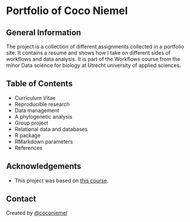 # Portfolio of Coco Niemel

## General Information
The project is a collection of different assignments collected in a portfolio site. It contains a resume and shows how I take on different sides of workflows and data analysis. 
It is part of the Workflows course from the minor Data science for biology at Utrecht university of applied sciences.

## Table of Contents
* Curriculum Vitae
* Reproducible research
* Data management
* A phylogenetic analysis
* Group project
* Relational data and databases
* R package
* RMarkdown parameters
* References

## Acknowledgements
- This project was based on [this course](https://lesmaterialen.rstudio.hu.nl/workflows-reader/#course-introduction).

## Contact
Created by [@coconiemel](https://github.com/coconiemel) 
